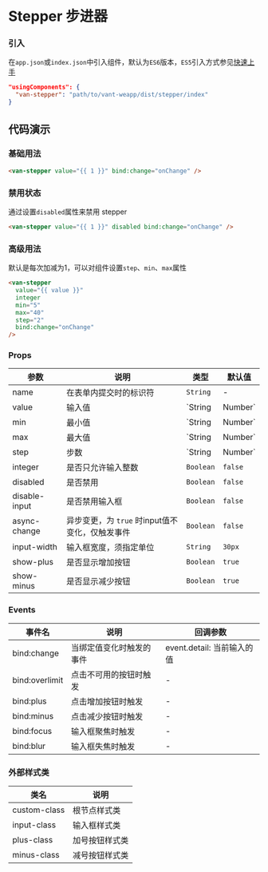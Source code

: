 # Stepper 步进器

### 引入

在`app.json`或`index.json`中引入组件，默认为`ES6`版本，`ES5`引入方式参见[快速上手](#/quickstart)

```json
"usingComponents": {
  "van-stepper": "path/to/vant-weapp/dist/stepper/index"
}
```

## 代码演示

### 基础用法

```html
<van-stepper value="{{ 1 }}" bind:change="onChange" />
```

### 禁用状态

通过设置`disabled`属性来禁用 stepper

```html
<van-stepper value="{{ 1 }}" disabled bind:change="onChange" />
```

### 高级用法

默认是每次加减为1，可以对组件设置`step`、`min`、`max`属性

```html
<van-stepper
  value="{{ value }}"
  integer
  min="5"
  max="40"
  step="2"
  bind:change="onChange"
/>
```

### Props

| 参数 | 说明 | 类型 | 默认值 |
|-----------|-----------|-----------|-------------|
| name | 在表单内提交时的标识符 | `String` | - |
| value | 输入值 | `String | Number` | 最小值 |
| min | 最小值 | `String | Number` | `1` |
| max | 最大值 | `String | Number` | - |
| step | 步数 | `String | Number` | `1` |
| integer | 是否只允许输入整数 | `Boolean` | `false` |
| disabled | 是否禁用 | `Boolean` | `false` |
| disable-input | 是否禁用输入框 | `Boolean` | `false` |
| async-change | 异步变更，为 `true` 时input值不变化，仅触发事件 | `Boolean` | `false` |
| input-width | 输入框宽度，须指定单位 | `String` | `30px` |
| show-plus | 是否显示增加按钮 | `Boolean` | `true` |
| show-minus | 是否显示减少按钮 | `Boolean` | `true` |

### Events

| 事件名 | 说明 | 回调参数 |
|-----------|-----------|-----------|
| bind:change | 当绑定值变化时触发的事件 | event.detail: 当前输入的值 |
| bind:overlimit | 点击不可用的按钮时触发 | - |
| bind:plus | 点击增加按钮时触发 | - |
| bind:minus | 点击减少按钮时触发 | - |
| bind:focus | 输入框聚焦时触发 | - |
| bind:blur | 输入框失焦时触发 | - |

### 外部样式类

| 类名 | 说明 |
|-----------|-----------|
| custom-class | 根节点样式类 |
| input-class | 输入框样式类 |
| plus-class | 加号按钮样式类 |
| minus-class | 减号按钮样式类 |
